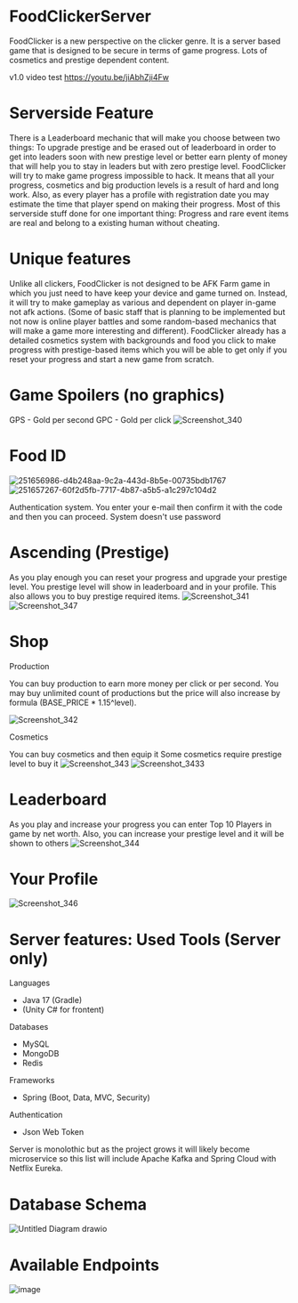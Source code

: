 # FoodClickerServer
<h>
FoodClicker is a new perspective on the clicker genre.
It is a server based game that is designed to be secure in terms
of game progress. Lots of cosmetics and prestige dependent content.
</h>

v1.0 video test
https://youtu.be/jiAbhZji4Fw

Serverside Feature
=
There is a Leaderboard mechanic that will make you choose between two things:
To upgrade prestige and be erased out of leaderboard in order to get into leaders soon
with new prestige level or better earn plenty of money that will help you to stay in leaders
but with zero prestige level. 
FoodClicker will try to make game progress impossible to hack. It means that all your progress,
cosmetics and big production levels is a result of hard and long work.
Also, as every player has a profile with registration date you may estimate the time that player spend
on making their progress. 
Most of this serverside stuff done for one important thing: Progress and rare event items are real and
belong to a existing human without cheating.

Unique features
=
Unlike all clickers, FoodClicker is not designed to be AFK Farm game in which you just need to have
keep your device and game turned on. Instead, it will try to make gameplay as various and dependent on player
in-game not afk actions. (Some of basic staff that is planning to be implemented but not now is online player battles and some random-based mechanics
that will make a game more interesting and different).
FoodClicker already has a detailed cosmetics system with backgrounds and food you click to make progress with prestige-based items which
you will be able to get only if you reset your progress and start a new game from scratch.

Game Spoilers (no graphics)
=
GPS - Gold per second
GPC - Gold per click
![Screenshot_340](https://github.com/slidrex/FoodClickerServer/assets/108924768/49e26772-9134-44dc-ad6c-276a012a2c77)

Food ID
=
![251656986-d4b248aa-9c2a-443d-8b5e-00735bdb1767](https://github.com/slidrex/FoodClickerServer/assets/108924768/93c9802c-e3ac-44f0-9794-4a7601d6c830)
![251657267-60f2d5fb-7717-4b87-a5b5-a1c297c104d2](https://github.com/slidrex/FoodClickerServer/assets/108924768/405d2065-90cb-4703-8c53-32cc1dfd090b)

Authentication system. You enter your e-mail then confirm it with the code
and then you can proceed. System doesn't use password


Ascending (Prestige)
=
As you play enough you can reset your progress and upgrade your prestige level.
You prestige level will show in leaderboard and in your profile.
This also allows you to buy prestige required items.
![Screenshot_341](https://github.com/slidrex/FoodClickerServer/assets/108924768/72929b8c-14cb-4625-aa3b-d16de3baa161)
![Screenshot_347](https://github.com/slidrex/FoodClickerServer/assets/108924768/19d6b92f-502e-4d93-ba7f-a752c193a328)

Shop
=
Production

You can buy production to earn more money per click or per second.
You may buy unlimited count of productions but the price will also increase by formula (BASE_PRICE * 1.15^level).

![Screenshot_342](https://github.com/slidrex/FoodClickerServer/assets/108924768/902d9ad7-17c3-47c7-883b-6de91f5774bb)

Cosmetics

You can buy cosmetics and then equip it
Some cosmetics require prestige level to buy it
![Screenshot_343](https://github.com/slidrex/FoodClickerServer/assets/108924768/4f7e078c-1199-4728-acd1-9549f056553c)
![Screenshot_3433](https://github.com/slidrex/FoodClickerServer/assets/108924768/0384ab4d-ad4f-4fbb-a421-2ff36236269c)

Leaderboard
=
As you play and increase your progress you can enter Top 10 Players in game by net worth.
Also, you can increase your prestige level and it will be shown to others
![Screenshot_344](https://github.com/slidrex/FoodClickerServer/assets/108924768/7f669442-e201-425c-8954-ac9e4922defc)

Your Profile
=
![Screenshot_346](https://github.com/slidrex/FoodClickerServer/assets/108924768/633d63b3-3369-4add-bf80-2160d1e7a248)

Server features:
Used Tools (Server only)
=
Languages
- Java 17 (Gradle)
- (Unity C# for frontent)

Databases
- MySQL
- MongoDB
- Redis

Frameworks
- Spring (Boot, Data, MVC, Security)  

Authentication
- Json Web Token

Server is monolothic but as the project grows it will likely become microservice so
this list will include Apache Kafka and Spring Cloud with Netflix Eureka.

Database Schema
=
![Untitled Diagram drawio](https://github.com/slidrex/FoodClickerServer/assets/108924768/599eac5d-749e-410d-ab38-8ff15fb2f936)



Available Endpoints
=
![image](https://github.com/slidrex/FoodClickerServer/assets/108924768/af3a9d8f-9199-42d0-9860-fcc855107c57)

